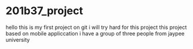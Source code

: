 # 201b37_project
hello this is my first project on git
i will try hard for this project
this project based on mobile appliccation
i have a group  of three people 
from jaypee university 
